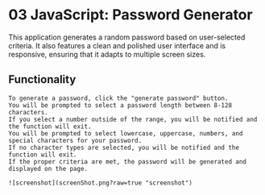 # 03 JavaScript: Password Generator

This application generates a random password based on user-selected criteria. It also features a clean and polished user interface and is responsive, ensuring that it adapts to multiple screen sizes.

## Functionality

```
To generate a password, click the "generate password" button.
You will be prompted to select a password length between 8-128 characters.
If you select a number outside of the range, you will be notified and the function will exit.
You will be prompted to select lowercase, uppercase, numbers, and special characters for your password.
If no character types are selected, you will be notified and the function will exit.
If the proper criteria are met, the password will be generated and displayed on the page.

![screenshot](screenShot.png?raw=true "screenshot")